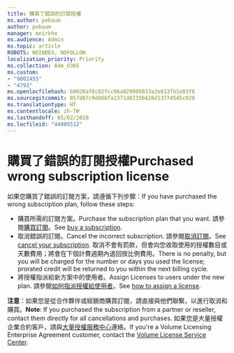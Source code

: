 ```yaml
---
title: 購買了錯誤的訂閱授權
ms.author: pebaum
author: pebaum
manager: mnirkhe
ms.audience: Admin
ms.topic: article
ROBOTS: NOINDEX, NOFOLLOW
localization_priority: Priority
ms.collection: Adm_O365
ms.custom:
- "9002455"
- "4793"
ms.openlocfilehash: b9020af8c02fcc66a02990b033a3e813fb1e03f6
ms.sourcegitcommit: 057d87c9d866fa1371d02350420d13774545c028
ms.translationtype: HT
ms.contentlocale: zh-TW
ms.lasthandoff: 05/02/2020
ms.locfileid: "44005512"
---
```

# <a name="purchased-wrong-subscription-license"></a><span data-ttu-id="9c56c-102">購買了錯誤的訂閱授權</span><span class="sxs-lookup"><span data-stu-id="9c56c-102">Purchased wrong subscription license</span></span>

<span data-ttu-id="9c56c-103">如果您購買了錯誤的訂閱方案，請遵循下列步驟：</span><span class="sxs-lookup"><span data-stu-id="9c56c-103">If you have purchased the wrong subscription plan, follow these steps:</span></span>

- <span data-ttu-id="9c56c-104">購買所需的訂閱方案。</span><span class="sxs-lookup"><span data-stu-id="9c56c-104">Purchase the subscription plan that you want.</span></span> <span data-ttu-id="9c56c-105">請參閱[購買訂閱](https://docs.microsoft.com/alchemyinsights/buy-a-subscription-to-office-365-for-business)。</span><span class="sxs-lookup"><span data-stu-id="9c56c-105">See [buy a subscription](https://docs.microsoft.com/alchemyinsights/buy-a-subscription-to-office-365-for-business).</span></span>
- <span data-ttu-id="9c56c-106">取消錯誤的訂閱。</span><span class="sxs-lookup"><span data-stu-id="9c56c-106">Cancel the incorrect subscription.</span></span> <span data-ttu-id="9c56c-107">請參閱[取消訂閱](https://docs.microsoft.com/alchemyinsights/canceling-your-office-365-subscription)。</span><span class="sxs-lookup"><span data-stu-id="9c56c-107">See [cancel your subscription](https://docs.microsoft.com/alchemyinsights/canceling-your-office-365-subscription).</span></span>
<span data-ttu-id="9c56c-108">取消不會有罰款，但會向您收取使用的授權數目或天數費用；將會在下個計費週期內退回按比例費用。</span><span class="sxs-lookup"><span data-stu-id="9c56c-108">There is no penalty, but you will be charged for the number or days you used the license; prorated credit will be returned to you within the next billing cycle.</span></span>
- <span data-ttu-id="9c56c-109">將授權指派給新方案中的使用者。</span><span class="sxs-lookup"><span data-stu-id="9c56c-109">Assign Licenses to users under the new plan.</span></span> <span data-ttu-id="9c56c-110">請參閱[如何指派授權給使用者](https://docs.microsoft.com/alchemyinsights/how-to-assign-a-license-to-a-user)。</span><span class="sxs-lookup"><span data-stu-id="9c56c-110">See [how to assign a license](https://docs.microsoft.com/alchemyinsights/how-to-assign-a-license-to-a-user).</span></span>

<span data-ttu-id="9c56c-111">**注意**：如果您是從合作夥伴或經銷商購買訂閱，請直接與他們聯繫，以進行取消和購買。</span><span class="sxs-lookup"><span data-stu-id="9c56c-111">**Note**: If you purchased the subscription from a partner or reseller, contact them directly for all cancellations and purchases.</span></span> <span data-ttu-id="9c56c-112">如果您是大量授權企業合約客戶，請與[大量授權服務中心](https://support.microsoft.com/help/4471406/how-to-contact-the-microsoft-volume-licensing-service-center)連絡。</span><span class="sxs-lookup"><span data-stu-id="9c56c-112">If you're a Volume Licensing Enterprise Agreement customer, contact the [Volume License Service Center](https://support.microsoft.com/help/4471406/how-to-contact-the-microsoft-volume-licensing-service-center).</span></span>
